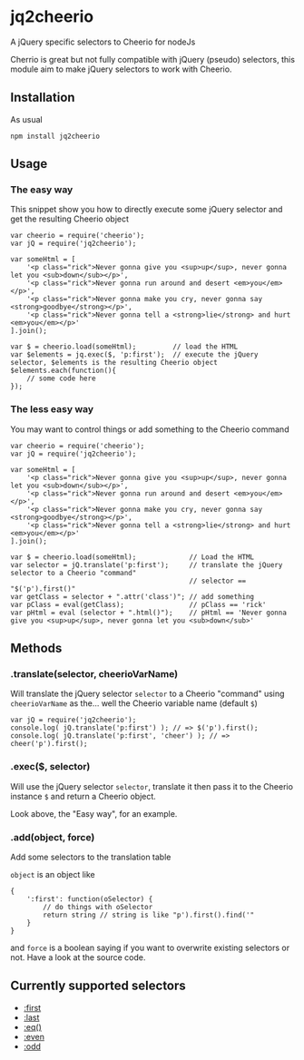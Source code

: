 jq2cheerio
==========

A jQuery specific selectors to Cheerio for nodeJs

Cherrio is great but not fully compatible with jQuery (pseudo) selectors, this module aim to make jQuery selectors to work with Cheerio.

## Installation

As usual 

```
npm install jq2cheerio
```

## Usage

### The easy way

This snippet show you how to directly execute some jQuery selector and get the resulting Cheerio object

```
var cheerio = require('cheerio');
var jQ = require('jq2cheerio');

var someHtml = [
	'<p class="rick">Never gonna give you <sup>up</sup>, never gonna let you <sub>down</sub></p>',
	'<p class="rick">Never gonna run around and desert <em>you</em></p>',
	'<p class="rick">Never gonna make you cry, never gonna say <strong>goodbye</strong></p>',
	'<p class="rick">Never gonna tell a <strong>lie</strong> and hurt <em>you</em></p>'
].join();

var $ = cheerio.load(someHtml); 		// load the HTML
var $elements = jq.exec($, 'p:first');	// execute the jQuery selector, $elements is the resulting Cheerio object
$elements.each(function(){
	// some code here
});
```

### The less easy way

You may want to control things or add something to the Cheerio command

```
var cheerio = require('cheerio');
var jQ = require('jq2cheerio');

var someHtml = [
	'<p class="rick">Never gonna give you <sup>up</sup>, never gonna let you <sub>down</sub></p>',
	'<p class="rick">Never gonna run around and desert <em>you</em></p>',
	'<p class="rick">Never gonna make you cry, never gonna say <strong>goodbye</strong></p>',
	'<p class="rick">Never gonna tell a <strong>lie</strong> and hurt <em>you</em></p>'
].join();

var $ = cheerio.load(someHtml);				// Load the HTML
var selector = jQ.translate('p:first');		// translate the jQuery selector to a Cheerio "command"
											// selector == "$('p').first()"
var getClass = selector + ".attr('class')";	// add something
var pClass = eval(getClass);				// pClass == 'rick'
var pHtml = eval (selector + ".html()");	// pHtml == 'Never gonna give you <sup>up</sup>, never gonna let you <sub>down</sub>'
```

## Methods

### .translate(selector, cheerioVarName)

Will translate the jQuery selector `selector` to a Cheerio "command" using `cheerioVarName` as the… well the Cheerio variable name (default `$`)

```
var jQ = require('jq2cheerio');
console.log( jQ.translate('p:first') ); // => $('p').first();
console.log( jQ.translate('p:first', 'cheer') ); // => cheer('p').first();

```

### .exec($, selector)

Will use the jQuery selector `selector`, translate it then pass it to the Cheerio instance `$` and return a Cheerio object.

Look above, the "Easy way", for an example.

### .add(object, force)

Add some selectors to the translation table

`object` is an object like 

```
{
	':first': function(oSelector) {
		// do things with oSelector
		return string // string is like "p').first().find('"
	}
}
```

and `force` is a boolean saying if you want to overwrite existing selectors or not.
Have a look at the source code.

## Currently supported selectors

- [:first](http://api.jquery.com/first-selector/)
- [:last](http://api.jquery.com/last-selector/)
- [:eq()](http://api.jquery.com/eq-selector/)
- [:even](http://api.jquery.com/even-selector/)
- [:odd](http://api.jquery.com/odd-selector/)
